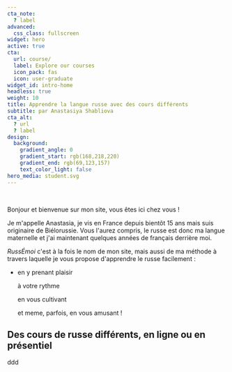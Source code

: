 ```yaml
---
cta_note:
  ? label
advanced:
  css_class: fullscreen
widget: hero
active: true
cta:
  url: course/
  label: Explore our courses
  icon_pack: fas
  icon: user-graduate
widget_id: intro-home
headless: true
weight: 10
title: Apprendre la langue russe avec des cours différents
subtitle: par Anastasiya Shabliova
cta_alt:
  ? url
  ? label
design:
  background:
    gradient_angle: 0
    gradient_start: rgb(168,218,220)
    gradient_end: rgb(69,123,157)
    text_color_light: false
hero_media: student.svg
---
```

<br>

Bonjour et bienvenue sur mon site, vous êtes ici chez vous !

Je m'appelle Anastasia, je vis en France depuis bientôt 15 ans mais suis originaire de Biélorussie. Vous l'aurez compris, le russe est donc ma langue maternelle et j'ai maintenant quelques années de français derrière moi.

*RussÉmoi* c'est à la fois le nom de mon site, mais aussi de ma méthode à travers laquelle je vous propose d'apprendre le russe facilement :

* en y prenant plaisir 

  à votre rythme 

  en vous cultivant

  et meme, parfois, en vous amusant !

## Des cours de russe différents, en ligne ou en présentiel

ddd